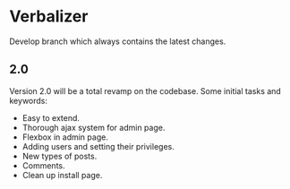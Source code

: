 # Verbalizer
Develop branch which always contains the latest changes.

## 2.0
Version 2.0 will be a total revamp on the codebase. Some initial tasks and keywords:
- Easy to extend.
- Thorough ajax system for admin page.
- Flexbox in admin page.
- Adding users and setting their privileges.
- New types of posts.
- Comments.
- Clean up install page.
